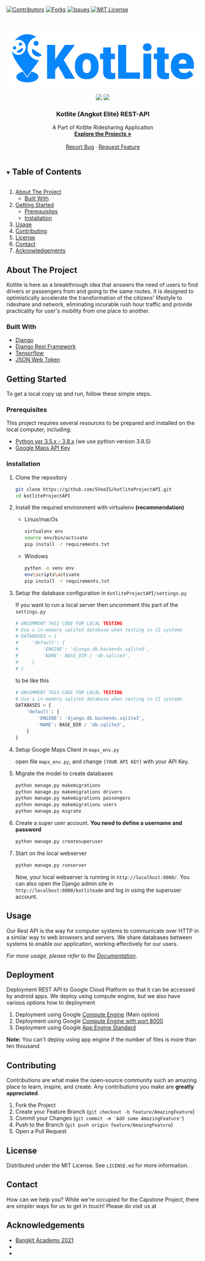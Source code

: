 <!--
*** Thanks for checking out the Best-README-Template. If you have a suggestion
*** that would make this better, please fork the repo and create a pull request
*** or simply open an issue with the tag "enhancement".
*** Thanks again! Now go create something AMAZING! :D
***
***
***
*** To avoid retyping too much info. Do a search and replace for the following:
*** github_username, repo_name, twitter_handle, email, project_title, project_description
-->

<!-- PROJECT SHIELDS -->
<!--
*** I'm using markdown "reference style" links for readability.
*** Reference links are enclosed in brackets [ ] instead of parentheses ( ).
*** See the bottom of this document for the declaration of the reference variables
*** for contributors-url, forks-url, etc. This is an optional, concise syntax you may use.
*** https://www.markdownguide.org/basic-syntax/#reference-style-links
-->

[![Contributors][contributors-shield]][contributors-url]
[![Forks][forks-shield]][forks-url]
[![Issues][issues-shield]][issues-url]
[![MIT License][license-shield]][license-url]

<!-- PROJECT LOGO -->
<br />
<p align="center">
  <a href="https://github.com/SVeeIS/kotliteProjectAPI">
    <img src="assets/kotlite_logo.png" alt="kotliteLogo" height="150">
  </a>

  <p align="center">
    <img src="https://img.shields.io/badge/Team-Brillante-9e83fc">
    <img src="https://img.shields.io/badge/ID-BA21_CAP0176-9e83fc?">
  </p>

  <h3 align="center">Kotlite (Angkot Elite) REST-API</h3>

  <p align="center">
    A Part of Kotlite Ridesharing Application
    <br />
    <a href="https://github.com/github_username/repo_name"><strong>Explore the Projects »</strong></a>
    <br />
    <br />
    <!-- <a href="https://github.com/github_username/repo_name">View Demo</a>
    · -->
    <a href="https://github.com/SVeeIS/kotliteProjectAPI/issues">Report Bug</a>
    ·
    <a href="https://github.com/SVeeIS/kotliteProjectAPI/issues">Request Feature</a>
  </p>
</p>

<!-- TABLE OF CONTENTS -->
<details open="open">
  <summary><h2 style="display: inline-block">Table of Contents</h2></summary>
  <ol>
    <li>
      <a href="#about-the-project">About The Project</a>
      <ul>
        <li><a href="#built-with">Built With</a></li>
      </ul>
    </li>
    <li>
      <a href="#getting-started">Getting Started</a>
      <ul>
        <li><a href="#prerequisites">Prerequisites</a></li>
        <li><a href="#installation">Installation</a></li>
      </ul>
    </li>
    <li><a href="#usage">Usage</a></li>
    <li><a href="#contributing">Contributing</a></li>
    <li><a href="#license">License</a></li>
    <li><a href="#contact">Contact</a></li>
    <li><a href="#acknowledgements">Acknowledgements</a></li>
  </ol>
</details>

<!-- ABOUT THE PROJECT -->

## About The Project

<!-- [![Product Name Screen Shot][product-screenshot]](https://example.com) -->

<!-- Here's a blank template to get started:
**To avoid retyping too much info. Do a search and replace with your text editor for the following:**
`github_username`, `repo_name`, `twitter_handle`, `email`, `project_title`, `project_description` -->

Kotlite is here as a breakthrough idea that answers the need of users to find drivers or passengers from and going to the same routes. It is designed to optimistically accelerate the transformation of the citizens' lifestyle to rideshare and network, eliminating incurable rush hour traffic and provide practicality for user's mobility from one place to another.

<!-- ini bagian teknisnya -->

### Built With

- [Django](https://www.djangoproject.com/)
- [Django Rest Framework](https://www.django-rest-framework.org/)
- [Tensorflow](https://www.tensorflow.org/)
- [JSON Web Token](https://jwt.io/)

<!-- GETTING STARTED -->

## Getting Started

To get a local copy up and run, follow these simple steps.

### Prerequisites

This project requires several resources to be prepared and installed on the local computer, including:

- [Python ver 3.5.x - 3.8.x](https://www.python.org/downloads/) (we use python version 3.8.5)
- [Google Maps API Key](https://developers.google.com/maps)

### Installation

1. Clone the repository
   ```sh
   git clone https://github.com/SVeeIS/kotliteProjectAPI.git
   cd kotliteProjectAPI
   ```
2. Install the required environment with virtualenv **(recommendation)**

   - Linux/macOs
     ```sh
     virtualenv env
     source env/bin/activate
     pip install -r requirements.txt
     ```
   - Windows
     ```sh
     python -m venv env
     env\scripts\activate
     pip install -r requirements.txt
     ```

3. Setup the database configuration in `KotliteProjectAPI/settings.py`

   If you want to run a local server then uncomment this part of the `settings.py`

   ```python
   # UNCOMMENT THIS CODE FOR LOCAL TESTING
   # Use a in-memory sqlite3 database when testing in CI systems
   # DATABASES = {
   #     'default': {
   #         'ENGINE': 'django.db.backends.sqlite3',
   #         'NAME': BASE_DIR / 'db.sqlite3',
   #     }
   # }
   ```

   to be like this

   ```python
   # UNCOMMENT THIS CODE FOR LOCAL TESTING
   # Use a in-memory sqlite3 database when testing in CI systems
   DATABASES = {
       'default': {
           'ENGINE': 'django.db.backends.sqlite3',
           'NAME': BASE_DIR / 'db.sqlite3',
       }
   }
   ```

4. Setup Google Maps Client in `maps_env.py`

   open file `maps_env.py`, and change `[YOUR API KEY]` with your API Key.

5. Migrate the model to create databases

   ```sh
   python manage.py makemigrations
   python manage.py makemigrations drivers
   python manage.py makemigrations passengers
   python manage.py makemigrations users
   python manage.py migrate
   ```

6. Create a super user account. **You need to define a username and password**

   ```sh
   python manage.py createsuperuser
   ```

7. Start on the local webserver

   ```sh
   python manage.py runserver
   ```

   Now, your local webserver is running in `http://localhost:8000/`. You can also open the Django admin site in `http://localhost:8000/kotliteadm` and log in using the superuser account.

<!-- USAGE EXAMPLES -->

## Usage

Our Rest API is the way for computer systems to communicate over HTTP in a similar way to web browsers and servers. We share databases between systems to enable our application, working effectively for our users.

_For more usage, please refer to the [Documentation](https://example.com)_.

<!-- CONTRIBUTING -->

## Deployment

Deployment REST API to Google Cloud Platform so that it can be accessed by android apps. We deploy using compute engine, but we also have various options how to deployment

1. Deployment using Google [Compute Engine](https://github.com/SVeeIS/kotliteProjectAPI/blob/master/GCE.md) (Main option)
2. Deployment using Google [Compute Engine with port 8000](https://github.com/SVeeIS/kotliteProjectAPI/blob/master/GCE%20with%20port%208000.md)
3. Deployment using Google [App Engine Standard](https://github.com/SVeeIS/kotliteProjectAPI/blob/master/GAE.md)

<b>Note:</b> You can't deploy using app engine if the number of files is more than ten thousand

## Contributing

Contributions are what make the open-source community such an amazing place to learn, inspire, and create. Any contributions you make are **greatly appreciated**.

1. Fork the Project
2. Create your Feature Branch (`git checkout -b feature/AmazingFeature`)
3. Commit your Changes (`git commit -m 'Add some AmazingFeature'`)
4. Push to the Branch (`git push origin feature/AmazingFeature`)
5. Open a Pull Request

<!-- LICENSE -->

## License

Distributed under the MIT License. See `LICENSE.md` for more information.

<!-- CONTACT -->

## Contact

How can we help you? While we're occupied for the Capstone Project, there are simpler ways for us to get in touch! Please do visit us at

<!-- Your Name - [@twitter_handle](https://twitter.com/twitter_handle) - email

Project Link: [https://github.com/github_username/repo_name](https://github.com/github_username/repo_name) -->

<!-- ACKNOWLEDGEMENTS -->

## Acknowledgements

- [Bangkit Academy 2021]()
- []()
- []()

<!-- MARKDOWN LINKS & IMAGES -->
<!-- https://www.markdownguide.org/basic-syntax/#reference-style-links -->

[contributors-shield]: https://img.shields.io/github/contributors/SVeeIS/kotliteProjectAPI.svg?style=flat
[contributors-url]: https://github.com/SVeeIS/kotliteProjectAPI/graphs/contributors
[forks-shield]: https://img.shields.io/github/forks/SVeeIS/kotliteProjectAPI.svg?style=flat
[forks-url]: https://github.com/SVeeIS/kotliteProjectAPI/network/members
[issues-shield]: https://img.shields.io/github/issues/SVeeIS/kotliteProjectAPI.svg?style=flat
[issues-url]: https://github.com/SVeeIS/kotliteProjectAPI/issues
[license-shield]: https://img.shields.io/github/license/SVeeIS/kotliteProjectAPI.svg?style=flat
[license-url]: https://github.com/SVeeIS/kotliteProjectAPI/blob/master/LICENSE.md

<!-- https://github.com/SVeeIS/kotliteProjectAPI -->
